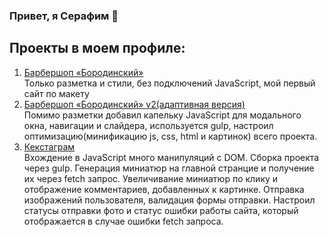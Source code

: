 ### Привет, я Серафим 👋
## Проекты в моем профиле:

1. [Барбершоп «Бородинский»](https://github.com/Seraf-seraf/Barbershop)<br>
    Только разметка и стили, без подключений JavaScript, мой первый сайт по макету
2. [Барбершоп «Бородинский» v2(адаптивная версия)](https://github.com/Seraf-seraf/Barbershop-2v)<br>
    Помимо разметки добавил капельку JavaScript для модального окна, навигации и слайдера, используется gulp, настроил оптимизацию(минификацию js, css, html и картинок) всего проекта.
3. [Кекстаграм](https://github.com/Seraf-seraf/kekstagram)<br>
    Вхождение в JavaScript много манипуляций с DOM. Сборка проекта через gulp. Генерация миниатюр на главной странцие и получение их через fetch запрос. Увеличивание миниатюр по клику и отображение комментариев,         добавленных к картинке. Отправка изображений пользователя, валидация формы отправки. Настроил статусы отправки фото и статус ошибки работы сайта, который отображается в случае ошибки fetch запроса.
